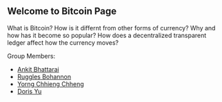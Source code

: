 ## Welcome to Bitcoin Page

What is Bitcoin? How is it differnt from other forms of currency? Why and how has it become so popular? How does a decentralized transparent ledger affect how the currency moves?

Group Members:
* [Ankit Bhattarai](Ankit)
* [Ruggles Bohannon](Ruggles) 
* [Yorng Chhieng Chheng](Yorng)
* [Doris Yu](Doris) 




